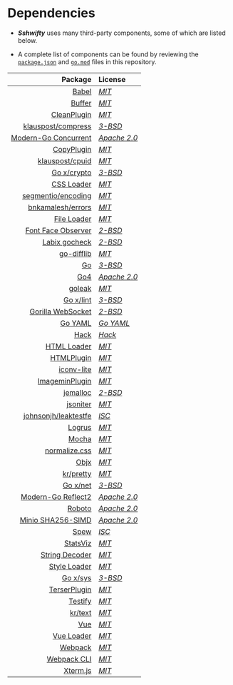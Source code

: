 # Dependencies

- **_Sshwifty_** uses many third-party components, some of which are listed below.

- A complete list of components can be found by reviewing the
  [`package.json`](https://github.com/BAN-AI-Multics/sshwifty/blob/master/package.json)
  and
  [`go.mod`](https://github.com/BAN-AI-Multics/sshwifty/blob/master/go.mod)
  files in this repository.

|                                                                             Package | License                                                                                        |
| ----------------------------------------------------------------------------------: | :--------------------------------------------------------------------------------------------- |
|                                                        [Babel](https://babeljs.io/) | _[MIT](https://github.com/babel/babel/blob/main/LICENSE)_                                      |
|                                          [Buffer](https://github.com/feross/buffer) | _[MIT](https://github.com/feross/buffer/blob/master/LICENSE)_                                  |
|                     [CleanPlugin](https://github.com/johnagan/clean-webpack-plugin) | _[MIT](https://github.com/johnagan/clean-webpack-plugin)_                                      |
|                         [klauspost/compress](https://github.com/klauspost/compress) | _[3-BSD](https://github.com/klauspost/compress/blob/master/LICENSE)_                           |
|                     [Modern-Go Concurrent](https://github.com/modern-go/concurrent) | _[Apache 2.0](https://github.com/modern-go/concurrent/blob/master/LICENSE)_                    |
|                [CopyPlugin](https://github.com/webpack-contrib/copy-webpack-plugin) | _[MIT](https://github.com/webpack-contrib/copy-webpack-plugin/blob/master/LICENSE)_            |
|                               [klauspost/cpuid](https://github.com/klauspost/cpuid) | _[MIT](https://github.com/klauspost/cpuid/blob/master/LICENSE)_                                |
|                                          [Go x/crypto](https://golang.org/x/crypto) | _[3-BSD](https://github.com/golang/crypto/blob/master/LICENSE)_                                |
|                         [CSS Loader](https://github.com/webpack-contrib/css-loader) | _[MIT](https://github.com/webpack-contrib/css-loader/blob/master/LICENSE)_                     |
|                         [segmentio/encoding](https://github.com/segmentio/encoding) | _[MIT](https://github.com/segmentio/encoding/blob/master/LICENSE)_                             |
|                           [bnkamalesh/errors](https://github.com/bnkamalesh/errors) | _[MIT](https://github.com/bnkamalesh/errors/blob/master/LICENSE)_                              |
|                       [File Loader](https://github.com/webpack-contrib/file-loader) | _[MIT](https://github.com/webpack-contrib/file-loader/blob/master/LICENSE)_                    |
|                 [Font Face Observer](https://github.com/bramstein/fontfaceobserver) | _[2-BSD](https://github.com/bramstein/fontfaceobserver/blob/master/LICENSE)_                   |
|                                           [Labix gocheck](http://labix.org/gocheck) | _[2-BSD](https://pkg.go.dev/gopkg.in/check.v1?tab=licenses)_                                   |
|                                 [go-difflib](https://github.com/pmezard/go-difflib) | _[MIT](https://github.com/pmezard/go-difflib/blob/master/LICENSE)_                             |
|                                                            [Go](https://golang.org) | _[3-BSD](https://github.com/golang/go/blob/master/LICENSE)_                                    |
|                                                [Go4](https://github.com/go4org/go4) | _[Apache 2.0](https://github.com/go4org/go4/blob/master/LICENSE)_                              |
|                                                [goleak](https://go.uber.org/goleak) | _[MIT](https://pkg.go.dev/go.uber.org/goleak?tab=licenses)_                                    |
|                                              [Go x/lint](https://golang.org/x/lint) | _[3-BSD](https://pkg.go.dev/golang.org/x/lint?tab=licenses)_                                   |
|                           [Gorilla WebSocket](https://github.com/gorilla/websocket) | _[2-BSD](https://github.com/gorilla/websocket/blob/master/LICENSE)_                            |
|                                                 [Go YAML](https://gopkg.in/yaml.v3) | _[Go YAML](https://github.com/go-yaml/yaml/blob/v3/LICENSE)_                                   |
|                                      [Hack](https://github.com/source-foundry/Hack) | _[Hack](https://github.com/source-foundry/Hack/blob/master/LICENSE.md)_                        |
|                       [HTML Loader](https://github.com/webpack-contrib/html-loader) | _[MIT](https://github.com/webpack-contrib/html-loader/blob/master/LICENSE)_                    |
|                       [HTMLPlugin](https://github.com/jantimon/html-webpack-plugin) | _[MIT](https://github.com/jantimon/html-webpack-plugin/blob/main/LICENSE)_                     |
|                              [iconv-lite](https://github.com/ashtuchkin/iconv-lite) | _[MIT](https://github.com/ashtuchkin/iconv-lite/blob/master/LICENSE)_                          |
| [ImageminPlugin](https://github.com/webpack-contrib/image-minimizer-webpack-plugin) | _[MIT](https://github.com/webpack-contrib/image-minimizer-webpack-plugin/blob/master/LICENSE)_ |
|                                    [jemalloc](https://github.com/jemalloc/jemalloc) | _[2-BSD](https://github.com/jemalloc/jemalloc/blob/dev/COPYING)_                               |
|                                     [jsoniter](https://github.com/json-iterator/go) | _[MIT](https://github.com/json-iterator/go/blob/master/LICENSE)_                               |
|                     [johnsonjh/leaktestfe](https://github.com/johnsonjh/leaktestfe) | _[ISC](https://github.com/johnsonjh/leaktestfe/blob/master/LICENSE)_                           |
|                                        [Logrus](https://github.com/sirupsen/logrus) | _[MIT](https://github.com/sirupsen/logrus/blob/master/LICENSE)_                                |
|                                           [Mocha](https://github.com/mochajs/mocha) | _[MIT](https://github.com/mochajs/mocha/blob/master/LICENSE)_                                  |
|                           [normalize.css](https://github.com/necolas/normalize.css) | _[MIT](https://github.com/necolas/normalize.css/blob/master/LICENSE.md)_                       |
|                                            [Objx](https://github.com/stretchr/objx) | _[MIT](https://github.com/stretchr/objx/blob/master/LICENSE)_                                  |
|                                           [kr/pretty](https://github.com/kr/pretty) | _[MIT](https://github.com/kr/pretty/blob/main/License)_                                        |
|                                                [Go x/net](https://golang.org/x/net) | _[3-BSD](https://github.com/golang/net/blob/master/LICENSE)_                                   |
|                         [Modern-Go Reflect2](https://github.com/modern-go/reflect2) | _[Apache 2.0](https://github.com/modern-go/reflect2/blob/master/LICENSE)_                      |
|                                      [Roboto](https://en.wikipedia.org/wiki/Roboto) | _[Apache 2.0](https://github.com/choffmeister/roboto-fontface-bower/blob/master/LICENSE)_      |
|                           [Minio SHA256-SIMD](https://github.com/minio/sha256-simd) | _[Apache 2.0](https://github.com/minio/sha256-simd/blob/master/LICENSE)_                       |
|                                          [Spew](https://github.com/davecgh/go-spew) | _[ISC](https://github.com/davecgh/go-spew/blob/master/LICENSE)_                                |
|                                         [StatsViz](https://github.com/arl/statsviz) | _[MIT](https://github.com/arl/statsviz/blob/master/LICENSE)_                                   |
|                          [String Decoder](https://github.com/nodejs/string_decoder) | _[MIT](https://github.com/nodejs/string_decoder/blob/main/LICENSE)_                            |
|                     [Style Loader](https://github.com/webpack-contrib/style-loader) | _[MIT](https://github.com/webpack-contrib/style-loader/blob/master/LICENSE)_                   |
|                                                [Go x/sys](https://golang.org/x/sys) | _[3-BSD](https://cs.opensource.google/go/x/sys/+/master:LICENSE)_                              |
|            [TerserPlugin](https://github.com/webpack-contrib/terser-webpack-plugin) | _[MIT](https://github.com/webpack-contrib/terser-webpack-plugin/blob/master/LICENSE)_          |
|                                      [Testify](https://github.com/stretchr/testify) | _[MIT](https://github.com/stretchr/testify/blob/master/LICENSE)_                               |
|                                               [kr/text](https://github.com/kr/text) | _[MIT](https://github.com/kr/text)_                                                            |
|                                                            [Vue](https://vuejs.org) | _[MIT](https://github.com/vuejs/vue/blob/dev/LICENSE)_                                         |
|                                   [Vue Loader](https://github.com/vuejs/vue-loader) | _[MIT](https://github.com/vuejs/vue-loader/blob/master/LICENSE)_                               |
|                                       [Webpack](https://github.com/webpack/webpack) | _[MIT](https://github.com/webpack/webpack/blob/master/LICENSE)_                                |
|                               [Webpack CLI](https://github.com/webpack/webpack-cli) | _[MIT](https://github.com/webpack/webpack-cli/blob/master/LICENSE)_                            |
|                                                    [Xterm.js](https://xtermjs.org/) | _[MIT](https://github.com/xtermjs/xterm.js/blob/master/LICENSE)_                               |
